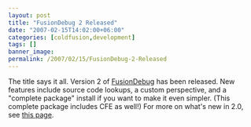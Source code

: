 ```yaml
---
layout: post
title: "FusionDebug 2 Released"
date: "2007-02-15T14:02:00+06:00"
categories: [coldfusion,development]
tags: []
banner_image: 
permalink: /2007/02/15/FusionDebug-2-Released
---
```


The title says it all. Version 2 of <a href="http://www.fusion-reactor.com/fusiondebug/">FusionDebug</a> has been released. New features include source code lookups, a custom perspective, and a "complete package" install if you want to make it even simpler. (This complete package includes CFE as well!) For more on what's new in 2.0, see <a href="http://www.fusion-reactor.com/fusiondebug/featureFocus-2.0.html">this page</a>.